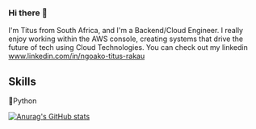 ### Hi there 👋

I'm Titus from South Africa, and I'm a Backend/Cloud Engineer. I really enjoy working within the AWS console, creating systems that drive the future of tech using Cloud Technologies. You can check out my linkedin www.linkedin.com/in/ngoako-titus-rakau

## Skills
  🐍Python
  

[![Anurag's GitHub stats](https://github-readme-stats.vercel.app/api?username=ntrakau)](https://github.com/ntrakau/github-readme-stats)
